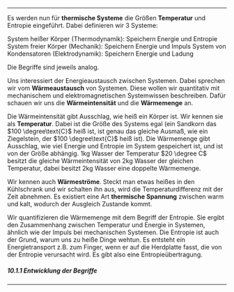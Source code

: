 ***

Es werden nun für **thermische Systeme** die Größen **Temperatur** und Entropie eingeführt. Dabei definieren wir 3 Systeme:

System heißer Körper (Thermodynamik): Speichern Energie und Entropie
System freier Körper (Mechanik): Speichern Energie und Impuls
System von Kondensatoren (Elektrodynamik): Speichern Energie und Ladung

Die Begriffe sind jeweils analog.

Uns interessiert der Energieaustausch zwischen Systemen. Dabei sprechen wir vom **Wärmeaustausch** von Systemen. Diese wollen wir quantitativ mit mechanischem und elektromagnetischen Systemwissen beschreiben. Dafür schauen wir uns die **Wärmeintensität**  und die **Wärmemenge** an.

Die Wärmeintensität gibt Ausschlag, wie heiß ein Körper ist. Wir kennen sie als **Temperatur**. Dabei ist die Größe des Systems egal (ein Sandkorn das $100 \degree\text{C}$ heiß ist, ist genau das gleiche Ausmaß, wie ein Ziegelstein, der $100 \degree\text{C}$ heiß ist).
Die Wärmemenge gibt Ausschlag, wie viel Energie und Entropie im System gespeichert ist, und ist von der Größe abhängig.
$1\text{kg}$ Wasser der Temperatur $20 \degree C$ besitzt die gleiche Wärmeintensität von $2\text{kg}$ Wasser der gleichen Temperatur, dabei besitzt $2\text{kg}$ Wasser eine doppelte Wärmemenge.

Wir kennen auch **Wärmeströme**. Steckt man etwas heißes in den Kühlschrank und wir schalten ihn aus, wird die Temperaturdifferenz mit der Zeit abnehmen. Es existiert eine Art **thermische Spannung** zwischen warm und kalt, wodurch der Ausgleich Zustande kommt.

Wir quantifizieren die Wärmemenge mit dem Begriff der Entropie. Sie ergibt den Zusammenhang zwischen Temperatur und Energie in Systemen, ähnlich wie der Impuls bei mechanischen Systemen. Die Entropie ist auch der Grund, warum uns zu heiße Dinge wehtun. Es entsteht ein Energietransport z.B. zum Finger, wenn er auf die Herdplatte fasst, die von der Entropie verursacht wird. Es gibt also eine Entropieübertragung.

##### 10.1.1 Entwicklung der Begriffe
***

